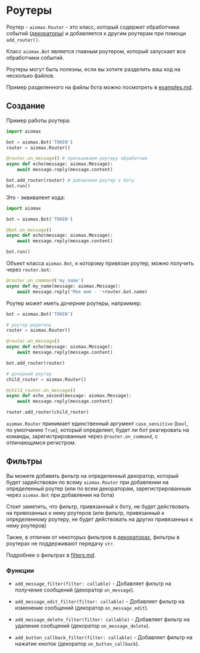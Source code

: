 # Роутеры

Роутер - `aiomax.Router` - это класс, который содержит обработчики событий ([декораторы](decorators.md)) и добавляется к другим роутерам при помощи `add_router()`.

Класс `aiomax.Bot` является главным роутером, который запускает все обработчики событий.

Роутеры могут быть полезны, если вы хотите разделить ваш код на несколько файлов.

Пример разделенного на файлы бота можно посмотреть в [examples.md](examples.md).

## Создание

Пример работы роутера:

```py
import aiomax

bot = aiomax.Bot('TOKEN')
router = aiomax.Router()

@router.on_message() # присваиваем роутеру обработчик
async def echo(message: aiomax.Message):
    await message.reply(message.content)

bot.add_router(router) # добавляем роутер к боту
bot.run()
```

Это - эквивалент кода:

```py
import aiomax

bot = aiomax.Bot('TOKEN')

@bot.on_message()
async def echo(message: aiomax.Message):
    await message.reply(message.content)

bot.run()
```

Объект класса `aiomax.Bot`, к которому привязан роутер, можно получить через `router.bot`:

```py
@router.on_command('my_name')
async def my_name(message: aiomax.Message):
    await message.reply('Мое имя - '+router.bot.name)
```

Роутер может иметь дочерние роутеры, наприимер:

```py
bot = aiomax.Bot('TOKEN')

# роутер-родитель
router = aiomax.Router()

@router.on_message()
async def echo(message: aiomax.Message):
    await message.reply(message.content)

bot.add_router(router)

# дочерний роутер
child_router = aiomax.Router()

@child_router.on_message()
async def echo_second(message: aiomax.Message):
    await message.reply(message.content)

router.add_router(child_router)
```

`aiomax.Router` принимает единственный аргумент `case_sensitive` (`bool`, по умолчанию `True`), который определяет, будет ли бот реагировать на команды, зарегистрированные через `@router.on_command`, с отличающимся регистром.

## Фильтры

Вы можете добавить фильтр на определенный декоратор, который будет задействован по всему `aiomax.Router` при добавлении на определенный роутер (или по всем декораторам, зарегистрированным через `aiomax.Bot` при добавлении на бота)

Стоит заметить, что фильтр, привязанный к боту, не будет действовать на привязанных к нему роутеров (или фильтр, привязанный к определенному роутеру, не будет действовать на других привязанных к нему роутеров)

Также, в отличии от некоторых фильтров в [декораторах](decorators.md), фильтры в роутерах не поддерживают передачу `str`.

Подробнее о фильтрах в [filters.md](filters.md).

### Функции

- `add_message_filter(filter: callable)` - Добавляет фильтр на получение сообщений (декоратор `on_message`).

- `add_message_edit_filter(filter: callable)` - Добавляет фильтр на изменение сообщений (декоратор `on_message_edit`).

- `add_message_delete_filter(filter: callable)` - Добавляет фильтр на удаление сообщений (декоратор `on_message_delete`).

- `add_button_callback_filter(filter: callable)` - Добавляет фильтр на нажатие кнопок (декоратор `on_button_callback`).
